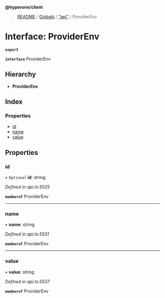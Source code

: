 **@hyperone/client**

> [README](../README.md) / [Globals](../globals.md) / ["api"](../modules/_api_.md) / ProviderEnv

# Interface: ProviderEnv

**`export`** 

**`interface`** ProviderEnv

## Hierarchy

* **ProviderEnv**

## Index

### Properties

* [id](_api_.providerenv.md#id)
* [name](_api_.providerenv.md#name)
* [value](_api_.providerenv.md#value)

## Properties

### id

• `Optional` **id**: string

*Defined in api.ts:5525*

**`memberof`** ProviderEnv

___

### name

•  **name**: string

*Defined in api.ts:5531*

**`memberof`** ProviderEnv

___

### value

•  **value**: string

*Defined in api.ts:5537*

**`memberof`** ProviderEnv
